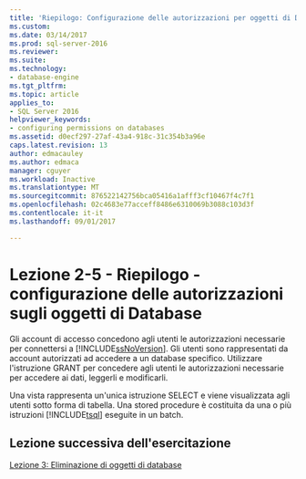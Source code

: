 ```yaml
---
title: 'Riepilogo: Configurazione delle autorizzazioni per oggetti di Database | Documenti Microsoft'
ms.custom: 
ms.date: 03/14/2017
ms.prod: sql-server-2016
ms.reviewer: 
ms.suite: 
ms.technology:
- database-engine
ms.tgt_pltfrm: 
ms.topic: article
applies_to:
- SQL Server 2016
helpviewer_keywords:
- configuring permissions on databases
ms.assetid: d0ecf297-27af-43a4-918c-31c354b3a96e
caps.latest.revision: 13
author: edmacauley
ms.author: edmaca
manager: cguyer
ms.workload: Inactive
ms.translationtype: MT
ms.sourcegitcommit: 876522142756bca05416a1afff3cf10467f4c7f1
ms.openlocfilehash: 02c4683e77acceff8486e6310069b3088c103d3f
ms.contentlocale: it-it
ms.lasthandoff: 09/01/2017

---
```

# <a name="lesson-2-5---summary---configuring-permissions-on-database-objects"></a>Lezione 2-5 - Riepilogo - configurazione delle autorizzazioni sugli oggetti di Database
Gli account di accesso concedono agli utenti le autorizzazioni necessarie per connettersi a [!INCLUDE[ssNoVersion](../includes/ssnoversion-md.md)]. Gli utenti sono rappresentati da account autorizzati ad accedere a un database specifico. Utilizzare l'istruzione GRANT per concedere agli utenti le autorizzazioni necessarie per accedere ai dati, leggerli e modificarli.  
  
Una vista rappresenta un'unica istruzione SELECT e viene visualizzata agli utenti sotto forma di tabella. Una stored procedure è costituita da una o più istruzioni [!INCLUDE[tsql](../includes/tsql-md.md)] eseguite in un batch.  
  
## <a name="next-lesson-in-tutorial"></a>Lezione successiva dell'esercitazione  
[Lezione 3: Eliminazione di oggetti di database](../t-sql/lesson-3-deleting-database-objects.md)  
  
  
  


